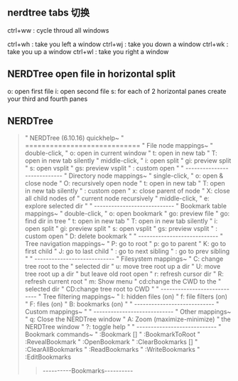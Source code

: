 ## nerdtree tabs 切换

ctrl+ww : cycle throud all windows

ctrl+wh : take you left a window
ctrl+wj : take you down a window
ctrl+wk : take you up a window
ctrl+wl : take you right a window

## NERDTree open file in horizontal split

o: open first file
i: open second file
s: for each of 2 horizontal panes create your third and fourth panes

## NERDTree

> " NERDTree (6.10.16) quickhelp~
> " ============================
> " File node mappings~
> " double-click,
> " o: open in current window
> " t: open in new tab
> " T: open in new tab silently
> " middle-click,
> " i: open split
> " gi: preview split
> " s: open vsplit
> " gs: preview vsplit
> " <CR>: custom open
> "
> " ----------------------------
> " Directory node mappings~
> " single-click,
> " o: open & close node
> " O: recursively open node
> " t: open in new tab
> " T: open in new tab silently
> " <CR>: custom open
> " x: close parent of node
> " X: close all child nodes of
> " current node recursively
> " middle-click,
> " e: explore selected dir
> "
> " ----------------------------
> " Bookmark table mappings~
> " double-click,
> " o: open bookmark
> " go: preview file
> " go: find dir in tree
> " t: open in new tab
> " T: open in new tab silently
> " i: open split
> " gi: preview split
> " s: open vsplit
> " gs: preview vsplit
> " <CR>: custom open
> " D: delete bookmark
> "
> " ----------------------------
> " Tree navigation mappings~
> " P: go to root
> " p: go to parent
> " K: go to first child
> " J: go to last child
> " <C-j>: go to next sibling
> " <C-k>: go to prev sibling
> "
> " ----------------------------
> " Filesystem mappings~
> " C: change tree root to the
> " selected dir
> " u: move tree root up a dir
> " U: move tree root up a dir
> " but leave old root open
> " r: refresh cursor dir
> " R: refresh current root
> " m: Show menu
> " cd:change the CWD to the
> " selected dir
> " CD:change tree root to CWD
> "
> " ----------------------------
> " Tree filtering mappings~
> " I: hidden files (on)
> " f: file filters (on)
> " F: files (on)
> " B: bookmarks (on)
> "
> " ----------------------------
> " Custom mappings~
> "
> " ----------------------------
> " Other mappings~
> " q: Close the NERDTree window
> " A: Zoom (maximize-minimize)
> " the NERDTree window
> " ?: toggle help
> "
> " ----------------------------
> " Bookmark commands~
> " :Bookmark [<name>]
> " :BookmarkToRoot <name>
> " :RevealBookmark <name>
> " :OpenBookmark <name>
> " :ClearBookmarks [<names>]
> " :ClearAllBookmarks
> " :ReadBookmarks
> " :WriteBookmarks
> " :EditBookmarks
>
> > ----------Bookmarks----------
